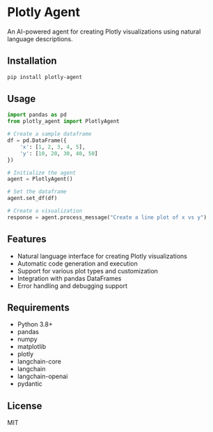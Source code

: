 # Plotly Agent

An AI-powered agent for creating Plotly visualizations using natural language descriptions.

## Installation

```bash
pip install plotly-agent
```

## Usage

```python
import pandas as pd
from plotly_agent import PlotlyAgent

# Create a sample dataframe
df = pd.DataFrame({
    'x': [1, 2, 3, 4, 5],
    'y': [10, 20, 30, 40, 50]
})

# Initialize the agent
agent = PlotlyAgent()

# Set the dataframe
agent.set_df(df)

# Create a visualization
response = agent.process_message("Create a line plot of x vs y")
```

## Features

- Natural language interface for creating Plotly visualizations
- Automatic code generation and execution
- Support for various plot types and customization
- Integration with pandas DataFrames
- Error handling and debugging support

## Requirements

- Python 3.8+
- pandas
- numpy
- matplotlib
- plotly
- langchain-core
- langchain
- langchain-openai
- pydantic

## License

MIT 